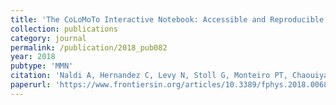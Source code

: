 ```yaml
---
title: 'The CoLoMoTo Interactive Notebook: Accessible and Reproducible Computational Analyses for Qualitative Biological Networks'
collection: publications
category: journal
permalink: /publication/2018_pub082
year: 2018
pubtype: 'MMN'
citation: 'Naldi A, Hernandez C, Levy N, Stoll G, Monteiro PT, Chaouiya C, Helikar T, Zinovyev A, Calzone L, Cohen-Boulakia S, Thieffry D, Paulev&eacute; L. <a href="https://www.frontiersin.org/articles/10.3389/fphys.2018.00680/full">The CoLoMoTo Interactive Notebook: Accessible and Reproducible Computational Analyses for Qualitative Biological Networks</a>. 2018. <i>Front Physiol</i> 9:680.'
paperurl: 'https://www.frontiersin.org/articles/10.3389/fphys.2018.00680/full'
---
```

